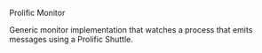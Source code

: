 Prolific Monitor

Generic monitor implementation that watches a process that emits messages using
a Prolific Shuttle.
